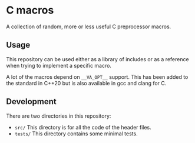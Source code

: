 C macros
========

A collection of random, more or less useful C preprocessor macros.

## Usage

This repository can be used either as a library of includes or as a reference when trying to
implement a specific macro.

A lot of the macros depend on `__VA_OPT__` support. This has been added to the standard in C++20 but
is also available in gcc and clang for C.

## Development

There are two directories in this repository:
* `src/` This directory is for all the code of the header files. 
* `tests/` This directory contains some minimal tests.

